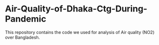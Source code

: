 # Air-Quality-of-Dhaka-Ctg-During-Pandemic
This repository contains the code we used for analysis of Air quality (NO2) over Bangladesh.
